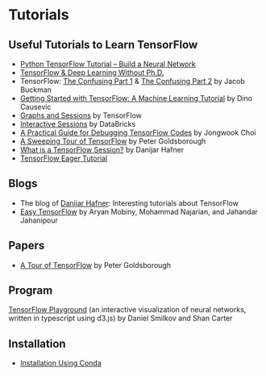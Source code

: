 # Tutorials

## Useful Tutorials to Learn TensorFlow
* [Python TensorFlow Tutorial – Build a Neural Network](http://adventuresinmachinelearning.com/python-tensorflow-tutorial/) 
* [TensorFlow & Deep Learning Without Ph.D.](https://codelabs.developers.google.com/codelabs/cloud-tensorflow-mnist/#0)
* TensorFlow: [The Confusing Part 1](https://jacobbuckman.com/post/tensorflow-the-confusing-parts-1/) & [The Confusing Part 2](https://jacobbuckman.com/post/tensorflow-the-confusing-parts-2/) by Jacob Buckman <br>
* [Getting Started with TensorFlow: A Machine Learning Tutorial](https://www.toptal.com/machine-learning/tensorflow-machine-learning-tutorial) by Dino Causevic <br>
* [Graphs and Sessions](https://www.tensorflow.org/guide/graphs) by TensorFlow <br>
* [Interactive Sessions](https://databricks.com/tensorflow/interactive-sessions) by DataBricks <br>
* [A Practical Guide for Debugging TensorFlow Codes]() by Jongwook Choi <br>
* [A Sweeping Tour of TensorFlow](http://www.goldsborough.me/tensorflow/ml/ai/python/2017/06/28/20-21-45-a_sweeping_tour_of_tensorflow/) by Peter Goldsborough <br>
* [What is a TensorFlow Session?](https://danijar.com/what-is-a-tensorflow-session/) by Danijar Hafner <br>
* [TensorFlow Eager Tutorial](http://adventuresinmachinelearning.com/tensorflow-eager-tutorial/)

## Blogs
* The blog of [Danijar Hafner](https://danijar.com/blog/): Interesting tutorials about TensorFlow
* [Easy TensorFlow](https://www.easy-tensorflow.com/tf-tutorials/basics) by Aryan Mobiny, Mohammad Najarian, and Jahandar Jahanipour<br>

## Papers
* [A Tour of TensorFlow](https://arxiv.org/pdf/1610.01178.pdf) by Peter Goldsborough <br>

## Program
[TensorFlow Playground](https://playground.tensorflow.org) (an interactive visualization of neural networks, written in typescript using d3.js) by Daniel Smilkov and Shan Carter <br> 

## Installation
* [Installation Using Conda](https://conda.io/docs/user-guide/install/index.html) <br>
